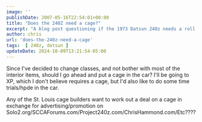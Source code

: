 ```yaml
---
image: ''
publishDate: 2007-05-16T22:54:01+00:00
title: "Does the 240Z need a cage?"
excerpt: "A blog post questioning if the 1973 Datsun 240z needs a roll cage"
author: chris
url: 'does-the-240z-need-a-cage'
tags:  [ 240z, datsun ] 
updateDate: 2024-10-09T13:21:54-05:00
---
```


Since I've decided to change classes, and not bother with most of the interior items, should I go ahead and put a cage in the car? I'll be going to XP, which I don't believe requires a cage, but I'd also like to do some time trials/hpde in the car.

Any of the St. Louis cage builders want to work out a deal on a cage in exchange for advertising/promotion on Solo2.org/SCCAForums.com/Project240z.com/ChrisHammond.com/Etc????
